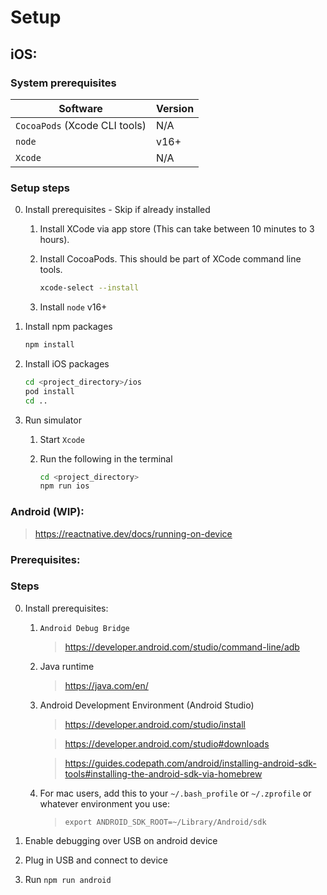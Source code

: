 # Setup

## iOS:

### System prerequisites

| Software                      | Version |
|-------------------------------|---------|
| `CocoaPods` (Xcode CLI tools) | N/A     |
| `node`                        | v16+    |
| `Xcode`                       | N/A     |

### Setup steps
0. Install prerequisites - Skip if already installed
    
    1. Install XCode via app store (This can take between 10 minutes to 3 hours).

    1. Install CocoaPods. This should be part of XCode command line tools.
        ```bash
        xcode-select --install
        ```

    1. Install `node` v16+

1. Install npm packages
    ```bash
    npm install
    ```

1. Install iOS packages
    ```bash
    cd <project_directory>/ios
    pod install
    cd ..
    ```

1. Run simulator

    1. Start `Xcode`

    1. Run the following in the terminal
        ```bash
        cd <project_directory>
        npm run ios
        ```
    

### Android (WIP):

>https://reactnative.dev/docs/running-on-device

### Prerequisites:

### Steps
0. Install prerequisites:

    1. `Android Debug Bridge`
        > https://developer.android.com/studio/command-line/adb

    1. Java runtime
        > https://java.com/en/

    1. Android Development Environment (Android Studio)
        > https://developer.android.com/studio/install

        > https://developer.android.com/studio#downloads

        > https://guides.codepath.com/android/installing-android-sdk-tools#installing-the-android-sdk-via-homebrew

    1. For mac users, add this to your `~/.bash_profile` or `~/.zprofile` or whatever environment you use:
        > `export ANDROID_SDK_ROOT=~/Library/Android/sdk`

1. Enable debugging over USB on android device

1. Plug in USB and connect to device

1. Run `npm run android`
